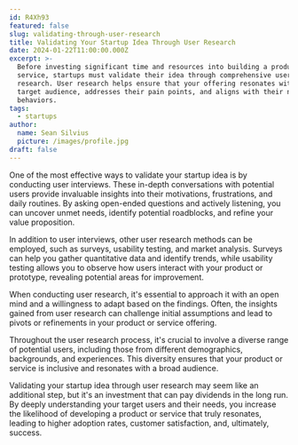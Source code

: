```yaml
---
id: R4Xh93
featured: false
slug: validating-through-user-research
title: Validating Your Startup Idea Through User Research
date: 2024-01-22T11:00:00.000Z
excerpt: >-
  Before investing significant time and resources into building a product or
  service, startups must validate their idea through comprehensive user
  research. User research helps ensure that your offering resonates with your
  target audience, addresses their pain points, and aligns with their needs and
  behaviors.
tags:
  - startups
author:
  name: Sean Silvius
  picture: /images/profile.jpg
draft: false
---
```

One of the most effective ways to validate your startup idea is by conducting user interviews. These in-depth conversations with potential users provide invaluable insights into their motivations, frustrations, and daily routines. By asking open-ended questions and actively listening, you can uncover unmet needs, identify potential roadblocks, and refine your value proposition.

In addition to user interviews, other user research methods can be employed, such as surveys, usability testing, and market analysis. Surveys can help you gather quantitative data and identify trends, while usability testing allows you to observe how users interact with your product or prototype, revealing potential areas for improvement.

When conducting user research, it's essential to approach it with an open mind and a willingness to adapt based on the findings. Often, the insights gained from user research can challenge initial assumptions and lead to pivots or refinements in your product or service offering.

Throughout the user research process, it's crucial to involve a diverse range of potential users, including those from different demographics, backgrounds, and experiences. This diversity ensures that your product or service is inclusive and resonates with a broad audience.

Validating your startup idea through user research may seem like an additional step, but it's an investment that can pay dividends in the long run. By deeply understanding your target users and their needs, you increase the likelihood of developing a product or service that truly resonates, leading to higher adoption rates, customer satisfaction, and, ultimately, success.
